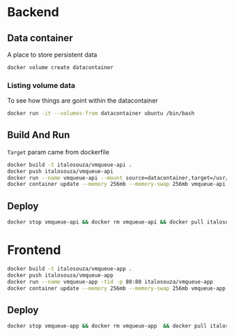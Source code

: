 # Backend


## Data container

A place to store persistent data

```bash
docker volume create datacontainer
```

### Listing volume data

To see how things are goint within the datacontainer

```bash
docker run -it --volumes-from datacontainer ubuntu /bin/bash
```

## Build And Run

   `Target` param came from dockerfile

```bash
docker build -t italosouza/vmqueue-api .
docker push italosouza/vmqueue-api
docker run --name vmqueue-api --mount source=datacontainer,target=/usr/src/app/tmp -tid -p 8080:8000 italosouza/vmqueue-api
docker container update --memory 256mb --memory-swap 256mb vmqueue-api
```

## Deploy

```bash
docker stop vmqueue-api && docker rm vmqueue-api && docker pull italosouza/vmqueue-api && docker run --name vmqueue-api --mount source=datacontainer,target=/usr/src/app/tmp -tid -p 8080:8000 italosouza/vmqueue-api
```

# Frontend

```bash
docker build -t italosouza/vmqueue-app .
docker push italosouza/vmqueue-app
docker run --name vmqueue-app -tid -p 80:80 italosouza/vmqueue-app
docker container update --memory 256mb --memory-swap 256mb vmqueue-app
```

## Deploy

```bash
docker stop vmqueue-app && docker rm vmqueue-app  && docker pull italosouza/vmqueue-app && docker run --name vmqueue-app -tid -p 80:80 italosouza/vmqueue-app
```
